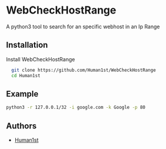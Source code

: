 
# WebCheckHostRange

A python3 tool to search for an specific webhost in an Ip Range


## Installation

Install WebCheckHostRange

```bash
  git clone https://github.com/Human1st/WebCheckHostRange
  cd Human1st
```

## Example

```bash
python3 -r 127.0.0.1/32 -i google.com -k Google -p 80
```
## Authors

- [Human1st](https://github.com/Human1st)

